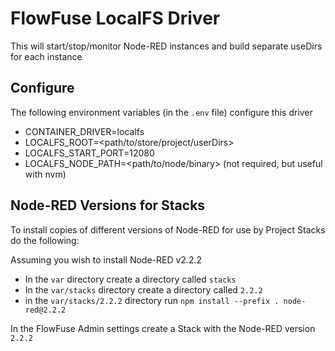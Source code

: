 # FlowFuse LocalFS Driver

This will start/stop/monitor Node-RED instances and build separate useDirs for each instance

## Configure

The following environment variables (in the `.env` file) configure this driver

 - CONTAINER_DRIVER=localfs
 - LOCALFS_ROOT=<path/to/store/project/userDirs>
 - LOCALFS_START_PORT=12080
 - LOCALFS_NODE_PATH=<path/to/node/binary> (not required, but useful with nvm)

## Node-RED Versions for Stacks

To install copies of different versions of Node-RED for use by Project Stacks do the following:

Assuming you wish to install Node-RED v2.2.2

- In the `var` directory create a directory called `stacks`
- In the `var/stacks` directory create a directory called `2.2.2`
- in the `var/stacks/2.2.2` directory run `npm install --prefix . node-red@2.2.2`

In the FlowFuse Admin settings create a Stack with the Node-RED version `2.2.2`
